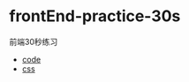 # frontEnd-practice-30s
前端30秒练习

- [code](https://www.30secondsofcode.org/list)
- [css](https://30-seconds.github.io/30-seconds-of-css/#box-sizing-reset)
